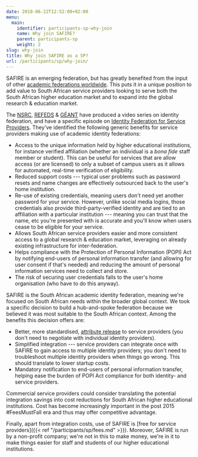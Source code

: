 ```yaml
---
date: 2018-06-22T12:52:00+02:00
menu:
  main:
    identifier: participants-sp-why-join
    name: Why join SAFIRE?
    parent: participants-sp
    weight: 2
slug: why-join
title: Why join SAFIRE as a SP?
url: /participants/sp/why-join/
---
```


SAFIRE is an emerging federation, but has greatly benefited from the input of other [academic federations worldwide](https://refeds.org/federations/federations-map). This puts it in a unique position to add value to South African service providers looking to serve both the South African higher education market and to expand into the global research & education market.

The [NSRC](http://nsrc.org/), [REFEDS](http://refeds.org/) & [GÉANT](http://geant.org/) have produced a video series on identity federation, and have a specific episode on [Identity Federation for Service Providers](https://learn.nsrc.org/fedidm/service_providers). They've identified the following generic benefits for service providers making use of academic identity federations:

  * Access to the unique information held by higher educational institutions, for instance verified affiliation (whether an individual is a _bona fide_ staff member or student). This can be useful for services that are allow access (or are licensed) to only a subset of campus users as it allows for automated, real-time verification of eligibility.
  * Reduced support costs --- typical user problems such as password resets and name changes are effectively outsourced back to the user's home institution.
  * Re-use of existing credentials, meaning users don't need yet another password for your service. However, unlike social media logins, those credentials also provide third-party-verified identity and are tied to an affiliation with a particular institution --- meaning you can trust that the name, etc you're presented with is accurate and you'll know when users cease to be eligible for your service.
  * Allows South African service providers easier and more consistent access to a global research & education market, leveraging on already existing infrastructure for inter-federation.
  * Helps compliance with the Protection of Personal Information (POPI) Act by notifying end-users of personal information transfer (and allowing for user consent if that's needed) and reducing the amount of personal information services need to collect and store.
  * The risk of securing user credentials falls to the user's home organisation (who have to do this anyway).

SAFIRE is the South African academic identity federation, meaning we're focused on South African needs within the broader global context. We took a specific decision to build a hub-and-spoke federation because we believed it was most suitable to the South African context. Among the benefits this decision offers are:

  * Better, more standardised, [attribute release](/safire/policy/arp/) to service providers (you don't need to negotiate with individual identity providers).
  * Simplified integration --- service providers can integrate once with SAFIRE to gain access to multiple identity providers; you don't need to troubleshoot multiple identity providers when things go wrong. This should translate to lower startup costs.
  * Mandatory notification to end-users of personal information transfer, helping ease the burden of POPI Act compliance for both identity- and service providers.

Commercial service providers could consider translating the potential integration savings into cost reductions for South African higher educational institutions. Cost has become increasingly important in the post 2015 #FeesMustFall era and thus may offer competitive advantage.

Finally, apart from integration costs, use of SAFIRE is [free for service providers]({{< ref "/participants/sp/fees.md" >}}). Moreover, SAFIRE is run by a non-profit company; we're not in this to make money, we're in it to make things easier for staff and students of our higher educational institutions.
